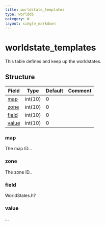 ```yaml
---
title: worldstate_templates
type: worlddb
category: W
layout: single_markdown
---
```


# worldstate_templates
This table defines and keep up the worldstates. 

## Structure

Field                                                                          | Type    | Default | Comment
------------------------------------------------------------------------------ | ------- | ------- | -------
[map](#map)     | int(10) | 0       |        
[zone](#zone)   | int(10) | 0       |        
[field](#field) | int(10) | 0       |        
[value](#value) | int(10) | 0       |        

### map

The map ID...

### zone

The zone ID..

### field

WorldStates.h?

### value

...
